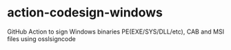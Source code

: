 # action-codesign-windows
GitHub Action to sign Windows binaries PE(EXE/SYS/DLL/etc), CAB and MSI files using osslsigncode
